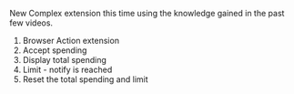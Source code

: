 New Complex extension this time using the knowledge gained in the past few videos.

1. Browser Action extension
1. Accept spending
1. Display total spending
1. Limit - notify is reached
1. Reset the total spending and limit